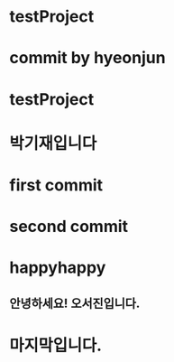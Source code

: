 # testProject
# commit by hyeonjun
# testProject
# 박기재입니다

# first commit
# second commit

# happyhappy


## 안녕하세요! 오서진입니다.
# 마지막입니다.
